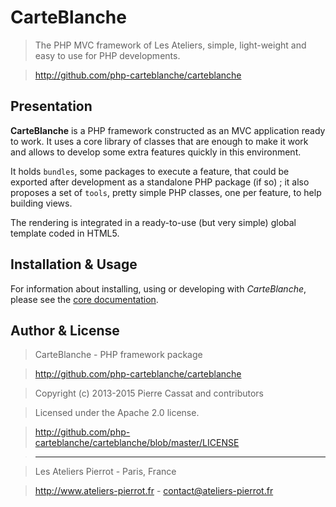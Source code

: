 CarteBlanche
============

>   The PHP MVC framework of Les Ateliers, simple, light-weight and easy to use for PHP developments.

>   <http://github.com/php-carteblanche/carteblanche>


Presentation
------------

**CarteBlanche** is a PHP framework constructed as an MVC application ready to work. It uses
a core library of classes that are enough to make it work and allows to develop some
extra features quickly in this environment.

It holds `bundles`, some packages to execute a feature, that could be exported after development
as a standalone PHP package (if so) ; it also proposes a set of `tools`, pretty simple
PHP classes, one per feature, to help building views.

The rendering is integrated in a ready-to-use (but very simple) global template coded in HTML5.


Installation & Usage
--------------------

For information about installing, using or developing with *CarteBlanche*, please see the
[core documentation](https://github.com/php-carteblanche/core/tree/master/doc).


Author & License
----------------

>    CarteBlanche - PHP framework package

>    http://github.com/php-carteblanche/carteblanche

>    Copyright (c) 2013-2015 Pierre Cassat and contributors

>    Licensed under the Apache 2.0 license.

>    http://github.com/php-carteblanche/carteblanche/blob/master/LICENSE

>    ----

>    Les Ateliers Pierrot - Paris, France

>    <http://www.ateliers-pierrot.fr> - <contact@ateliers-pierrot.fr>
